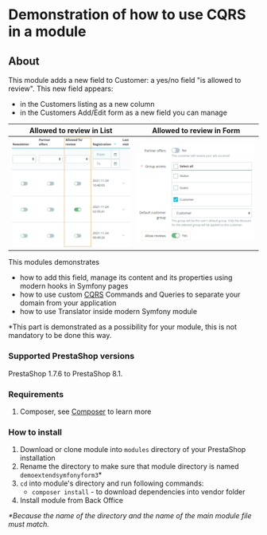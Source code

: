 # Demonstration of how to use CQRS in a module

## About

This module adds a new field to Customer: a yes/no field "is allowed to review".
This new field appears:
- in the Customers listing as a new column
- in the Customers Add/Edit form as a new field you can manage

Allowed to review in List  | Allowed to review in Form
------------- | -------------
![Allowed to review in List](democqrshooksusage_list.png)  | ![Allowed to review in Form](democqrshooksusage_form.png)

This modules demonstrates
 - how to add this field, manage its content and its
properties using modern hooks in Symfony pages
 - how to use custom [CQRS](https://devdocs.prestashop.com/1.7/development/architecture/domain/cqrs/) Commands and Queries to separate your domain from your application
 - how to use Translator inside modern Symfony module

*This part is demonstrated as a possibility for your module, this is not mandatory to be done this way.

 ### Supported PrestaShop versions

PrestaShop 1.7.6 to PrestaShop 8.1.
 
 ### Requirements
 
  1. Composer, see [Composer](https://getcomposer.org/) to learn more
 
 ### How to install
 
  1. Download or clone module into `modules` directory of your PrestaShop installation
  2. Rename the directory to make sure that module directory is named `demoextendsymfonyform3`*
  3. `cd` into module's directory and run following commands:
      - `composer install` - to download dependencies into vendor folder
  4. Install module from Back Office
 
 _*Because the name of the directory and the name of the main module file must match._
 

